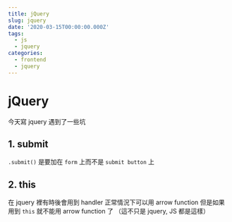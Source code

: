```yaml
---
title: jQuery
slug: jquery
date: '2020-03-15T00:00:00.000Z'
tags:
  - js
  - jquery
categories:
  - frontend
  - jquery
---
```


# jQuery

今天寫 jquery 遇到了一些坑

## 1. submit

`.submit()` 是要加在 `form` 上而不是 `submit button` 上

## 2. this

在 jquery 裡有時後會用到 handler
正常情況下可以用 arrow function
但是如果用到 `this` 就不能用 arrow function 了
（這不只是 jquery, JS 都是這樣）
